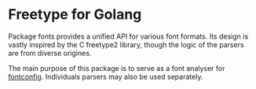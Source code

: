 # Freetype for Golang

Package fonts provides a unified API for various font formats.
Its design is vastly inspired by the C freetype2 library, though the logic of the parsers are from diverse origines.

The main purpose of this package is to serve as a font analyser for [fontconfig](github.com/benoitkugler/textlayout/fontconfig).
Individuals parsers may also be used separately.

